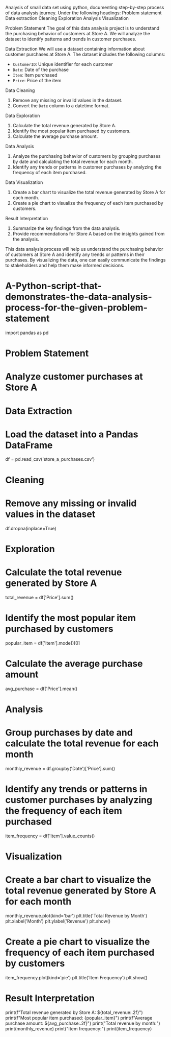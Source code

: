 Analysis of small data set using python, documenting step-by-step process of data analysis journey. Under the following headings:
Problem statement
Data extraction
Cleaning
Exploration
Analysis
Visualization

Problem Statement
The goal of this data analysis project is to understand the purchasing behavior of customers at Store A. We will analyze the dataset to identify patterns and trends in customer purchases.

Data Extraction
We will use a dataset containing information about customer purchases at Store A. The dataset includes the following columns:

- `CustomerID`: Unique identifier for each customer
- `Date`: Date of the purchase
- `Item`: Item purchased
- `Price`: Price of the item

Data Cleaning
1. Remove any missing or invalid values in the dataset.
2. Convert the `Date` column to a datetime format.

Data Exploration
1. Calculate the total revenue generated by Store A.
2. Identify the most popular item purchased by customers.
3. Calculate the average purchase amount.

Data Analysis
1. Analyze the purchasing behavior of customers by grouping purchases by date and calculating the total revenue for each month.
2. Identify any trends or patterns in customer purchases by analyzing the frequency of each item purchased.

Data Visualization
1. Create a bar chart to visualize the total revenue generated by Store A for each month.
2. Create a pie chart to visualize the frequency of each item purchased by customers.

Result Interpretation
1. Summarize the key findings from the data analysis.
2. Provide recommendations for Store A based on the insights gained from the analysis.

This data analysis process will help us understand the purchasing behavior of customers at Store A and identify any trends or patterns in their purchases. By visualizing the data, one can easily communicate the findings to stakeholders and help them make informed decisions.


# A-Python-script-that-demonstrates-the-data-analysis-process-for-the-given-problem-statement

import pandas as pd

# Problem Statement
# Analyze customer purchases at Store A

# Data Extraction
# Load the dataset into a Pandas DataFrame
df = pd.read_csv('store_a_purchases.csv')

# Cleaning
# Remove any missing or invalid values in the dataset
df.dropna(inplace=True)

# Exploration
# Calculate the total revenue generated by Store A
total_revenue = df['Price'].sum()

# Identify the most popular item purchased by customers
popular_item = df['Item'].mode()[0]

# Calculate the average purchase amount
avg_purchase = df['Price'].mean()

# Analysis
# Group purchases by date and calculate the total revenue for each month
monthly_revenue = df.groupby('Date')['Price'].sum()

# Identify any trends or patterns in customer purchases by analyzing the frequency of each item purchased
item_frequency = df['Item'].value_counts()

# Visualization
# Create a bar chart to visualize the total revenue generated by Store A for each month
monthly_revenue.plot(kind='bar')
plt.title('Total Revenue by Month')
plt.xlabel('Month')
plt.ylabel('Revenue')
plt.show()

# Create a pie chart to visualize the frequency of each item purchased by customers
item_frequency.plot(kind='pie')
plt.title('Item Frequency')
plt.show()

# Result Interpretation
print(f"Total revenue generated by Store A: ${total_revenue:.2f}")
print(f"Most popular item purchased: {popular_item}")
print(f"Average purchase amount: ${avg_purchase:.2f}")
print("Total revenue by month:")
print(monthly_revenue)
print("Item frequency:")
print(item_frequency)
